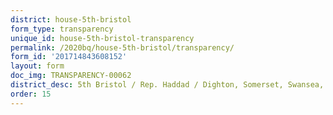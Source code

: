 ```yaml
---
district: house-5th-bristol
form_type: transparency
unique_id: house-5th-bristol-transparency
permalink: /2020bq/house-5th-bristol/transparency/
form_id: '201714843608152'
layout: form
doc_img: TRANSPARENCY-00062
district_desc: 5th Bristol / Rep. Haddad / Dighton, Somerset, Swansea, Taunton
order: 15
---
```

